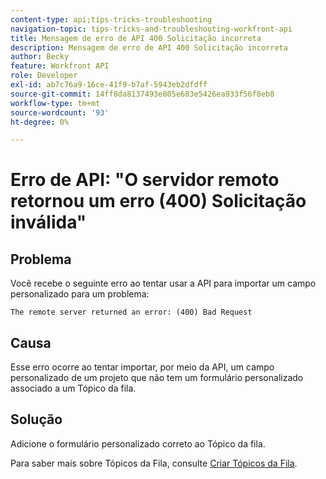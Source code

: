 ```yaml
---
content-type: api;tips-tricks-troubleshooting
navigation-topic: tips-tricks-and-troubleshooting-workfront-api
title: Mensagem de erro de API 400 Solicitação incorreta
description: Mensagem de erro de API 400 Solicitação incorreta
author: Becky
feature: Workfront API
role: Developer
exl-id: ab7c76a9-16ce-41f9-b7af-5943eb2dfdff
source-git-commit: 14ff8da8137493e805e683e5426ea933f56f8eb8
workflow-type: tm+mt
source-wordcount: '93'
ht-degree: 0%

---
```



# Erro de API: &quot;O servidor remoto retornou um erro (400) Solicitação inválida&quot;

## Problema

Você recebe o seguinte erro ao tentar usar a API para importar um campo personalizado para um problema:

`The remote server returned an error: (400) Bad Request`

## Causa

Esse erro ocorre ao tentar importar, por meio da API, um campo personalizado de um projeto que não tem um formulário personalizado associado a um Tópico da fila.

## Solução

Adicione o formulário personalizado correto ao Tópico da fila.

Para saber mais sobre Tópicos da Fila, consulte [Criar Tópicos da Fila](../../manage-work/requests/create-and-manage-request-queues/create-queue-topics.md).
